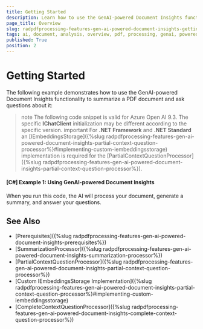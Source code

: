 ```yaml
---
title: Getting Started
description: Learn how to use the GenAI-powered Document Insights functionality to summarize a PDF document with PdfProcessing.
page_title: Overview
slug: radpdfprocessing-features-gen-ai-powered-document-insights-getting-started
tags: ai, document, analysis, overview, pdf, processing, genai, powered, insights
published: True
position: 2
---
```


# Getting Started

The following example demonstrates how to use the GenAI-powered Document Insights functionality to summarize a PDF document and ask questions about it:

>note The following code snippet is valid for Azure Open AI 9.3. The specific **IChatClient** initialization may be different according to the specific version.
>important For **.NET Framework** and **.NET Standard** an [IEmbeddingsStorage]({%slug radpdfprocessing-features-gen-ai-powered-document-insights-partial-context-question-processor%}#implementing-custom-iembeddingsstorage) implementation is required for the [PartialContextQuestionProcessor]({%slug radpdfprocessing-features-gen-ai-powered-document-insights-partial-context-question-processor%}).

#### __[C#] Example 1: Using GenAI-powered Document Insights__

<snippet id='libraries-pdf-features-gen-ai-getting-started'/>

When you run this code, the AI will process your document, generate a summary, and answer your questions.

## See Also

* [Prerequisites]({%slug radpdfprocessing-features-gen-ai-powered-document-insights-prerequisites%})
* [SummarizationProcessor]({%slug radpdfprocessing-features-gen-ai-powered-document-insights-summarization-processor%})
* [PartialContextQuestionProcessor]({%slug radpdfprocessing-features-gen-ai-powered-document-insights-partial-context-question-processor%})
* [Custom IEmbeddingsStorage Implementation]({%slug radpdfprocessing-features-gen-ai-powered-document-insights-partial-context-question-processor%}#implementing-custom-iembeddingsstorage)
* [CompleteContextQuestionProcessor]({%slug radpdfprocessing-features-gen-ai-powered-document-insights-complete-context-question-processor%})
